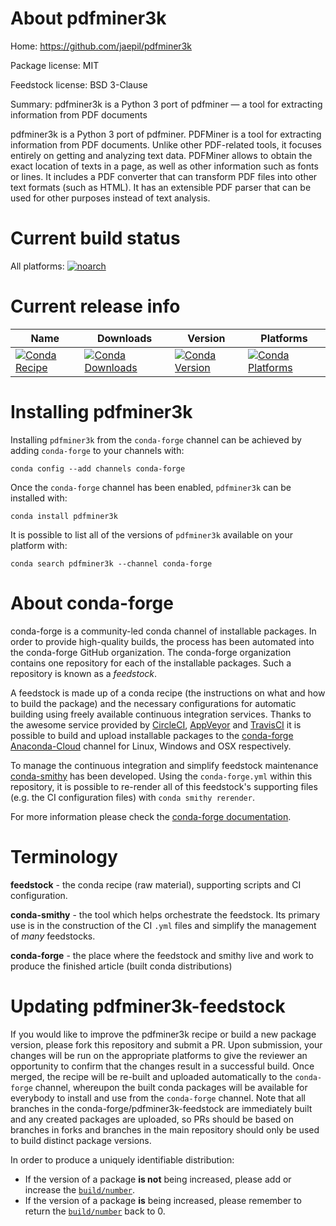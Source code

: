 About pdfminer3k
================

Home: https://github.com/jaepil/pdfminer3k

Package license: MIT

Feedstock license: BSD 3-Clause

Summary: pdfminer3k is a Python 3 port of pdfminer — a tool for extracting information from PDF documents

pdfminer3k is a Python 3 port of pdfminer.
PDFMiner is a tool for extracting information from PDF documents.
Unlike other PDF-related tools, it focuses entirely on getting
and analyzing text data. PDFMiner allows to obtain
the exact location of texts in a page, as well as
other information such as fonts or lines.
It includes a PDF converter that can transform PDF files
into other text formats (such as HTML). It has an extensible
PDF parser that can be used for other purposes instead of text analysis.


Current build status
====================

All platforms:
[![noarch](https://img.shields.io/circleci/project/github/conda-forge/pdfminer3k-feedstock/master.svg?label=noarch)](https://circleci.com/gh/conda-forge/pdfminer3k-feedstock)

Current release info
====================

| Name | Downloads | Version | Platforms |
| --- | --- | --- | --- |
| [![Conda Recipe](https://img.shields.io/badge/recipe-pdfminer3k-green.svg)](https://anaconda.org/conda-forge/pdfminer3k) | [![Conda Downloads](https://img.shields.io/conda/dn/conda-forge/pdfminer3k.svg)](https://anaconda.org/conda-forge/pdfminer3k) | [![Conda Version](https://img.shields.io/conda/vn/conda-forge/pdfminer3k.svg)](https://anaconda.org/conda-forge/pdfminer3k) | [![Conda Platforms](https://img.shields.io/conda/pn/conda-forge/pdfminer3k.svg)](https://anaconda.org/conda-forge/pdfminer3k) |

Installing pdfminer3k
=====================

Installing `pdfminer3k` from the `conda-forge` channel can be achieved by adding `conda-forge` to your channels with:

```
conda config --add channels conda-forge
```

Once the `conda-forge` channel has been enabled, `pdfminer3k` can be installed with:

```
conda install pdfminer3k
```

It is possible to list all of the versions of `pdfminer3k` available on your platform with:

```
conda search pdfminer3k --channel conda-forge
```


About conda-forge
=================

conda-forge is a community-led conda channel of installable packages.
In order to provide high-quality builds, the process has been automated into the
conda-forge GitHub organization. The conda-forge organization contains one repository
for each of the installable packages. Such a repository is known as a *feedstock*.

A feedstock is made up of a conda recipe (the instructions on what and how to build
the package) and the necessary configurations for automatic building using freely
available continuous integration services. Thanks to the awesome service provided by
[CircleCI](https://circleci.com/), [AppVeyor](https://www.appveyor.com/)
and [TravisCI](https://travis-ci.org/) it is possible to build and upload installable
packages to the [conda-forge](https://anaconda.org/conda-forge)
[Anaconda-Cloud](https://anaconda.org/) channel for Linux, Windows and OSX respectively.

To manage the continuous integration and simplify feedstock maintenance
[conda-smithy](https://github.com/conda-forge/conda-smithy) has been developed.
Using the ``conda-forge.yml`` within this repository, it is possible to re-render all of
this feedstock's supporting files (e.g. the CI configuration files) with ``conda smithy rerender``.

For more information please check the [conda-forge documentation](https://conda-forge.org/docs/).

Terminology
===========

**feedstock** - the conda recipe (raw material), supporting scripts and CI configuration.

**conda-smithy** - the tool which helps orchestrate the feedstock.
                   Its primary use is in the construction of the CI ``.yml`` files
                   and simplify the management of *many* feedstocks.

**conda-forge** - the place where the feedstock and smithy live and work to
                  produce the finished article (built conda distributions)


Updating pdfminer3k-feedstock
=============================

If you would like to improve the pdfminer3k recipe or build a new
package version, please fork this repository and submit a PR. Upon submission,
your changes will be run on the appropriate platforms to give the reviewer an
opportunity to confirm that the changes result in a successful build. Once
merged, the recipe will be re-built and uploaded automatically to the
`conda-forge` channel, whereupon the built conda packages will be available for
everybody to install and use from the `conda-forge` channel.
Note that all branches in the conda-forge/pdfminer3k-feedstock are
immediately built and any created packages are uploaded, so PRs should be based
on branches in forks and branches in the main repository should only be used to
build distinct package versions.

In order to produce a uniquely identifiable distribution:
 * If the version of a package **is not** being increased, please add or increase
   the [``build/number``](https://conda.io/docs/user-guide/tasks/build-packages/define-metadata.html#build-number-and-string).
 * If the version of a package **is** being increased, please remember to return
   the [``build/number``](https://conda.io/docs/user-guide/tasks/build-packages/define-metadata.html#build-number-and-string)
   back to 0.
